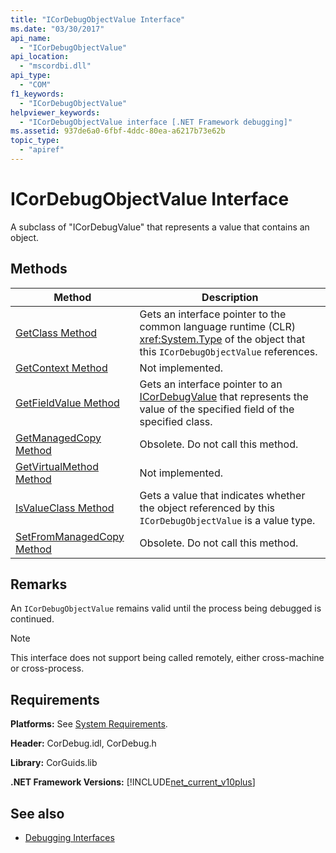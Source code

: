 ```yaml
---
title: "ICorDebugObjectValue Interface"
ms.date: "03/30/2017"
api_name: 
  - "ICorDebugObjectValue"
api_location: 
  - "mscordbi.dll"
api_type: 
  - "COM"
f1_keywords: 
  - "ICorDebugObjectValue"
helpviewer_keywords: 
  - "ICorDebugObjectValue interface [.NET Framework debugging]"
ms.assetid: 937de6a0-6fbf-4ddc-80ea-a6217b73e62b
topic_type: 
  - "apiref"
---
```

# ICorDebugObjectValue Interface

A subclass of "ICorDebugValue" that represents a value that contains an object.  
  
## Methods  
  
|Method|Description|  
|------------|-----------------|  
|[GetClass Method](../../../../docs/framework/unmanaged-api/debugging/icordebugobjectvalue-getclass-method.md)|Gets an interface pointer to the common language runtime (CLR) <xref:System.Type> of the object that this `ICorDebugObjectValue` references.|  
|[GetContext Method](../../../../docs/framework/unmanaged-api/debugging/icordebugobjectvalue-getcontext-method.md)|Not implemented.|  
|[GetFieldValue Method](../../../../docs/framework/unmanaged-api/debugging/icordebugobjectvalue-getfieldvalue-method.md)|Gets an interface pointer to an [ICorDebugValue](../../../../docs/framework/unmanaged-api/debugging/icordebugvalue-interface.md) that represents the value of the specified field of the specified class.|  
|[GetManagedCopy Method](../../../../docs/framework/unmanaged-api/debugging/icordebugobjectvalue-getmanagedcopy-method.md)|Obsolete. Do not call this method.|  
|[GetVirtualMethod Method](../../../../docs/framework/unmanaged-api/debugging/icordebugobjectvalue-getvirtualmethod-method.md)|Not implemented.|  
|[IsValueClass Method](../../../../docs/framework/unmanaged-api/debugging/icordebugobjectvalue-isvalueclass-method.md)|Gets a value that indicates whether the object referenced by this `ICorDebugObjectValue` is a value type.|  
|[SetFromManagedCopy Method](../../../../docs/framework/unmanaged-api/debugging/icordebugobjectvalue-setfrommanagedcopy-method.md)|Obsolete. Do not call this method.|  
  
## Remarks  
 An `ICorDebugObjectValue` remains valid until the process being debugged is continued.  
  
> [!NOTE]
> This interface does not support being called remotely, either cross-machine or cross-process.  
  
## Requirements  
 **Platforms:** See [System Requirements](../../../../docs/framework/get-started/system-requirements.md).  
  
 **Header:** CorDebug.idl, CorDebug.h  
  
 **Library:** CorGuids.lib  
  
 **.NET Framework Versions:** [!INCLUDE[net_current_v10plus](../../../../includes/net-current-v10plus-md.md)]  
  
## See also

- [Debugging Interfaces](../../../../docs/framework/unmanaged-api/debugging/debugging-interfaces.md)

